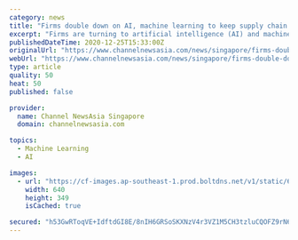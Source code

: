 ```yaml
---
category: news
title: "Firms double down on AI, machine learning to keep supply chain running | Video"
excerpt: "Firms are turning to artificial intelligence (AI) and machine learning in Singapore to help keep supply chains going during a major crisis. Local researchers tell CNA they have sped up work in light of COVID-19,"
publishedDateTime: 2020-12-25T15:33:00Z
originalUrl: "https://www.channelnewsasia.com/news/singapore/firms-double-down-on-ai-machine-learning-to-keep-supply-chain-13842454"
webUrl: "https://www.channelnewsasia.com/news/singapore/firms-double-down-on-ai-machine-learning-to-keep-supply-chain-13842454"
type: article
quality: 50
heat: 50
published: false

provider:
  name: Channel NewsAsia Singapore
  domain: channelnewsasia.com

topics:
  - Machine Learning
  - AI

images:
  - url: "https://cf-images.ap-southeast-1.prod.boltdns.net/v1/static/6057994443001/4d6eca9a-44cf-48a7-8b3b-9c87089cc629/c37dd1c6-3c90-49f4-ba10-0fbf66424726/640x360/match/image.jpg"
    width: 640
    height: 349
    isCached: true

secured: "h53GwRToqVE+IdftdGI8E/8nIH6GRSoSKXNzV4r3VZ1M5CH3tzluCQOFZ9rN66lZG8icPWsR1CB2EnzbK+z4Z6H1FHAtbOchH/w4K7ODf/gylJCQe11N2D7nciJgH6MrfUtykQyYv5Jbpc+hSTt2Sdvu60kjBcHO94LLMQh2nLbYWIgxLU0P/NskGuyOFX8MfwtawSVqH/M+F8iCDTVLcnUpoLCNbizfSSqMC2cjcI9umuUIELCcAQp6GwoIOAxWOTTrfOqCKmRoOxN3m6hKjEYS8qwOhFRueArxqrykkMUPitoJ9r3Dh4HJo7iu2NqFklCs9cFxFpTGjBQXxm/UN3pLo9ocMqlPbUptLddUhdg=;UgMqYjbbxO7ebwFt7dAvAQ=="
---
```


